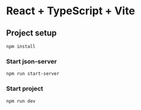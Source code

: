 # React + TypeScript + Vite

## Project setup

```
npm install
```

### Start json-server

```
npm run start-server
```

### Start project

```
npm run dev
```
